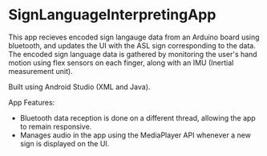 # SignLanguageInterpretingApp

This app recieves encoded sign langauge data from an Arduino board using bluetooth, and updates the UI with the ASL sign corresponding to the data. The encoded sign language data is gathered by monitoring the user's hand motion using flex sensors on each finger, along with an IMU (Inertial measurement unit).

Built using Android Studio (XML and Java).

App Features:
- Bluetooth data reception is done on a different thread, allowing the app to remain responsive.
- Manages audio in the app using the MediaPlayer API whenever a new sign is displayed on the UI.
